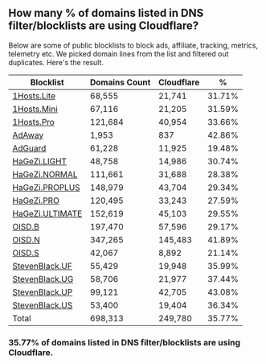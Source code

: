 ## How many % of domains listed in DNS filter/blocklists are using Cloudflare?


Below are some of public blocklists to block ads, affiliate, tracking, metrics, telemetry etc.
We picked domain lines from the list and filtered out duplicates.
Here's the result.


| Blocklist | Domains Count | Cloudflare | % |
| --- | --- | --- | --- |
| [1Hosts.Lite](https://raw.githubusercontent.com/badmojr/1Hosts/master/Lite/hosts.win) | 68,555 | 21,741 | 31.71% |
| [1Hosts.Mini](https://raw.githubusercontent.com/badmojr/1Hosts/master/mini/hosts.win) | 67,116 | 21,205 | 31.59% |
| [1Hosts.Pro](https://raw.githubusercontent.com/badmojr/1Hosts/master/Pro/hosts.win) | 121,684 | 40,954 | 33.66% |
| [AdAway](https://raw.githubusercontent.com/AdAway/adaway.github.io/master/hosts.txt) | 1,953 | 837 | 42.86% |
| [AdGuard](https://adguardteam.github.io/AdGuardSDNSFilter/Filters/filter.txt) | 61,228 | 11,925 | 19.48% |
| [HaGeZi.LIGHT](https://raw.githubusercontent.com/hagezi/dns-blocklists/main/hosts/light.txt) | 48,758 | 14,986 | 30.74% |
| [HaGeZi.NORMAL](https://raw.githubusercontent.com/hagezi/dns-blocklists/main/hosts/multi.txt) | 111,661 | 31,688 | 28.38% |
| [HaGeZi.PROPLUS](https://raw.githubusercontent.com/hagezi/dns-blocklists/main/hosts/pro.plus.txt) | 148,979 | 43,704 | 29.34% |
| [HaGeZi.PRO](https://raw.githubusercontent.com/hagezi/dns-blocklists/main/hosts/pro.txt) | 120,495 | 33,243 | 27.59% |
| [HaGeZi.ULTIMATE](https://raw.githubusercontent.com/hagezi/dns-blocklists/main/hosts/ultimate.txt) | 152,619 | 45,103 | 29.55% |
| [OISD.B](https://big.oisd.nl/dnsmasq) | 197,470 | 57,596 | 29.17% |
| [OISD.N](https://nsfw.oisd.nl/dnsmasq) | 347,265 | 145,483 | 41.89% |
| [OISD.S](https://small.oisd.nl/dnsmasq) | 42,067 | 8,892 | 21.14% |
| [StevenBlack.UF](https://raw.githubusercontent.com/StevenBlack/hosts/master/alternates/fakenews/hosts) | 55,429 | 19,948 | 35.99% |
| [StevenBlack.UG](https://raw.githubusercontent.com/StevenBlack/hosts/master/alternates/gambling/hosts) | 58,706 | 21,977 | 37.44% |
| [StevenBlack.UP](https://raw.githubusercontent.com/StevenBlack/hosts/master/alternates/porn/hosts) | 99,121 | 42,705 | 43.08% |
| [StevenBlack.US](https://raw.githubusercontent.com/StevenBlack/hosts/master/alternates/social/hosts) | 53,400 | 19,404 | 36.34% |
| Total | 698,313 | 249,780 | 35.77% |


### 35.77% of domains listed in DNS filter/blocklists are using Cloudflare.